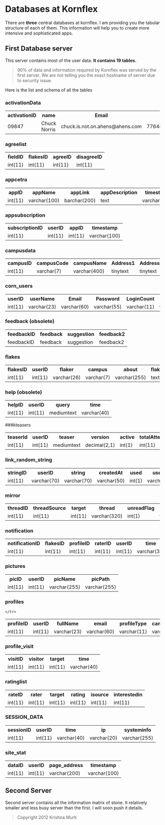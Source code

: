 # Databases at Kornflex

There are **three** central databases at kornflex. I am providing you the tabular structure of each of them. This information will help you to create more intensive and sophisticated apps.

## First Database server

This server contains most of the user data. **It contains 19 tables.**

>90% of data and information required by Kornflex was served by the first server. We are not telling you the exact hostname of server due to security issue.

Here is the list and schema of all the tables

### activationData
<table>

 <tr>
  <th>activationID</th><th>name</th><th>Email</th><th>password</th><th>time</th><th>emailsentat</th><th>emailsentcount</th><th>userID</th><th>activationString</th><th>used</th><th>usedAt</th>
 </tr>
 <tr>
  <td> 09847 </td> <td>Chuck Norris</td> <td>chuck.is.not.on.ahens@ahens.com</td><td>7764ggRRSHH$$jhsjsms.sdjiFTS5678.std</td><td>12/12/12</td><td> 00:00</td><td>12/12/12 00:12</td><td> 213 </td> <td> 007 </td> <td>asdDFFDggs6733bbGSLLSnnshU524 </td> <td>12/12/12 00:24</td>
 </tr>
</table>

### agreelist

<table>
  <tr>
    <th>fieldID</th><th>flakesID</th><th>agreeID</th><th>disagreeID</th>
  </tr>
  <tr>
    <td>int(11)</td><td>int(11)</td><td>int(11)</td><td>int(11)</td>
  </tr>
</table>


### appcetra

<table>
  <tr>
    <th>appID</th><th>appName</th><th>appLink</th><th>appDescription</th><th>timestamp</th><th>totalSubscriptions</th>
   </tr>
   <tr>
     <td>int(11)</td><td>varchar(100)</td><td>barchar(200)</td><td>text</td><td>varchar(100)</td><td>int(11)</td>
   </tr>
</table>

### appsubscription

<table>
  <tr>
    <th>subscriptionID</th><th>userID</th><th>appID</th><th>timestamp</th>
  </tr>
   <tr>
   <td>int(11)</td><td>int(11)</td><td>int(11)</td><td>varchar(100)</td> 
   </tr>
</table>


### campusdata

<table>
 <tr>
   <th>campusID</th><th>campusCode</th><th>campusName</th><th>Address1</th><th>Address2</th><th>City</th><th>State</th><th>Country</th><th>Estabslished</th><th>NetworkCount</th><th>projectionCount</th>
 </tr>
 <tr>
  <td>int(11)</td><td>varchar(7)</td><td>varchar(400)</td><td>tinytext</td><td>tinytext</td><td>varchar(30)</td><td>varchar(35)</td><td>varchar(35)</td><td>int(4)</td><td>smallint(6)</td><td>smallint(6)</td>
 </tr>
</table>


### corn_users
 
<table>
  <tr>
    <th> userID </th> <th> userName </th> <th>   Email   </th>   <th> Password </th> <th> LoginCount </th> <th> LastLogin </th> <th> campusJoined </th> <th> profileProjected </th> <th> profileSaved </th><th> accountCreated </th><th> lastIP </th><th> lastUserInfo </th><th> emailHidden </th><th> timeSpent </th>  <th> live </th>  <th> feedback </th>  <th> notificationStat </th> <th> lastUpdateStat </th> <th> lastUpadate </th><th> invitation </th><th> activation </th><th> gender </th>

  </tr>
  <tr>
     <td> int(11) </td> <td> varchar(23) </td> <td>   varchar(60)   </td>   <td> varchar(55) </td> <td> varchar(11) </td> <td> varchar(35) </td> <td> varchar(7) </td> <td> tinyint </td> <td> tinyint </td> <td> tinyint </td> <td> varchar(40) </td><td> varchar(17) </td><td> varchar(255) </td><td> int(1) </td><td> int(20) </td><td> int(1) </td>  <td> int(20) </td>  <td> int(1) </td>  <td> int(1) </td> <td> int(11) </td> <td> varchar(40) </td><td> int(11) </td><td> varchar(40) </td><td> int(11) </td> <td> int(2) </td><td> int(25) </td><td> varchar(14) </td>
  </tr>
</table>

### feedback (obsolete)
 
<table>
  <tr>
   <th>feedbackID </th> <th>feedback </th><th>suggestion </th><th>feedback2 </th>
  </tr>
  <tr>
   <td>feedbackID </td> <td>feedback </td><td>suggestion </td><td>feedback2 </td> 
  </tr>
</table>

### flakes

<table>
  <tr>
   <th> flakesID </th> <th> userID </th> <th> flaker </th>  <th> campus </th> <th> about </th> <th> flakes </th> <th> time </th> <th> agree </th> <th> disagree </th> <th>hidden</th>
  </tr>
  <tr>
   <td> int(11) </td> <td> int(11) </td> <td> varchar(26) </td> <td> varchar(7) </td> <td> varchar(255) </td> <td> text </td> <td> varchar(40) </td> <td> int(11) </td> <td> int(11) </td>  <td>  int(1) </td>
  </tr>
</table>

### help (obsolete)

<table>
  <tr>
    <th> helpID </th> <th> userID </th> <th> query </th> <th> time</th>
   </tr>
   <tr>
     <td> int(11) </td> <td> int(11) </td> <td> mediumtext </td> <td> varchar(40) </td>
   </tr>
</table>

###kteasers
	
<table>
  <tr>
   <th> teaserId </th> <th> userID </th> <th> teaser </th> <th> version </th> <th> active </th> <th> totalAttempt </th>
  </tr>
  <tr>
   <td> int(11) </td> <td> int(11) </td> <td> mediumtext </td> <td> decimal(2,1) </td> <td> int(1) </td> <td> int(11) </td>
  </tr>
</table>

### link_random_string

<table>
   <tr>
   <th> stringID </th> <th> userID </th> <th> string </th> <th> createdAt </th> <th> used </th> <th> usedAt </th> <th> changedAt </th>
   </tr>
   <tr>
   <td> int(11)</td> <td> varchar(70) </td> <td> varchar(70) </td> <td> varchar(50) </td> <td> int(1) </td> <td> varchar(50) </td> <td> varchar(50) </td>
   </tr>
</table>

### mirror
 
<table>
   <tr>
      <th> threadID </th> <th> threadSource </th> <th> target </th> <th> thread </th> <th> unreadFlag </th> <th> time </th> <th> hidden </th>
     
   </tr>
   <tr>
      <td> int(11) </td> <td> int(11) </td> <td> int(11) </td> <td> varchar(320) </td> <td> int(1) </td> <td> varchar(35) </td> <td> int(1) </td>
   </tr>
</table>

### notification

<table>
   <tr>
     <th> notificationID </th> <th> flakesID </th> <th> profileID </th> <th> raterID </th> <th> userID </th> <th> time </th> <th> author </th> <th> reader </th> <th> writer </th> <th> action </th> <th> stoneID </th> <th> commenter </th>
   </tr>
   <tr>
      <td> int(11) </td>  <td> int(11) </td> <td> int(11) </td> <td> int(11) </td> <td> int(11) </td> <td> varchar(35) </td> <td> int(11) </td> <td> int(11) </td> <td> int(11) </td> <td> int(1) </td> <td> int(11) </td> <td> int(11) </td>
   </tr>
</table>

### pictures

<table>
    <tr>
       <th> picID </th> <th> userID </th> <th> picName </th> <th> picPath </th>
     </tr>
    <tr>
       <td> int(11) </td> <td> int(11) </td>  <td> varchar(255) </td>  <td> varchar(255) </td>
     </tr>
</table>

### profiles

<table>
    <tr>
       <th> profileID </th> <th> userID </th> <th> fullName </th> <th> email </th> <th> profileType </th> <th> campusCode </th> <th> homeTown </th> <th> course </th> <th> subject </th> <th> year </th> <th> dobDay </th> <th> dobMonth </th> <th> dobYear </th> <th> lastInstitute </th> <th> areaInterest </th> <th> fieldExpertise </th> <th> favoritePlace </th> <th> profileStatement </th> <th>currentLearning </th> <th> currentReading </th> <th> q1 </th> <th> q2 </th> <th> q3 </th> <th> q4 </th> <th> q5 </th> <th> projected </th> <th> ratings </th> <th> raters </th> <th> averageRatings </th> <th> rank </th> <th> peopleInterested </th>
    </tr>
    <tr>
       <td> int(11) </td> <td> int(11) </td> <td> varchar(23) </td> <td> varchar(60) </td> <td> varchar(11) </td> <td> varchar(7) </td> <td> varchar(50) </td> <td> varchar(10) </td> <td> tinytext </td> <td> varchar(10) </td> <td> varchar(3) </td> <td> varchar(10) </td> <td>  varchar(4) </td> <td > tinytext </td> <td> mediumtext </td> <td> mediumtext </td> <td> mediumtext </td> <td> varchar(140) </td> <td> mediumtext </td>  <td> tinytext </td> <td> mediumtext </td> <td> mediumtext </td><td> mediumtext </td><td> mediumtext </td><td> mediumtext </td> <td> int(1) </td> <td> int(11) </td> <td> float(2,1) </td> <td> int(11) </td> <td> int(11) </td>

    </tr>   
</table>

### profile_visit

<table>
  <tr>
     <th> visitID </th> <th> visitor </th> <th> target </th> <th> time </th>
  </tr>
  <tr>
     <td> int(11) </td> <td> int(11) </td> <td> int(11) </td> <td> varchar(40) </td>
  </tr>
</table>

### ratinglist

<table>
  <tr>
     <th> rateID </th> <th> rater </th> <th> target </th> <th> rating </th><th> isource </th><th> interestedin </th>
  </tr>
  <tr>
     <td> int(11) </td> <td> int(11) </td> <td> int(11) </td> <td> int(11) </td> <td> int(11) </td> <td> int(11) </td> 
  </tr>
</table>

### SESSION_DATA

<table>
   <tr>
       <th> sessionID </th> <th> userID </th> <th> time </th> <th> ip </th> <th> systeminfo </th>
   </tr>
   <tr>
       <td> int(11) </td> <td> int(11) </td> <td> varchar(40) </td> <td> varchar(20) </td> <td> varchar(255) </td>
   </tr>
</table>

### site_stat
	
<table>
   <tr> 
      <th> dataID </th> <th> userID </th> <th> page_address </th> <th> timestamp </th>
   </tr>
   <tr>
      <td> int(11) </td> <td> int(11) </td> <td> varchar(200) </td> <td> varchar(100) </td>
   </tr>
</table>

## Second Server

Second server contains all the information matrix of stone. It relatively smaller and less busy
server than the first.
I will soon push it details.


> Copyright 2012 Krishna Murti
	
  



